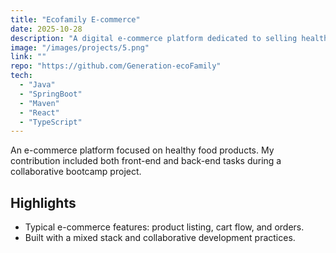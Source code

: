 ```yaml
---
title: "Ecofamily E-commerce"
date: 2025-10-28
description: "A digital e-commerce platform dedicated to selling healthy foods and fostering a growth-oriented community. Contributed as part of Generation.org bootcamp."
image: "/images/projects/5.png"
link: ""
repo: "https://github.com/Generation-ecoFamily"
tech:
  - "Java"
  - "SpringBoot"
  - "Maven"
  - "React"
  - "TypeScript"
---
```


An e-commerce platform focused on healthy food products. My contribution included both front-end and back-end tasks during a collaborative bootcamp project.

## Highlights

- Typical e-commerce features: product listing, cart flow, and orders.
- Built with a mixed stack and collaborative development practices.
